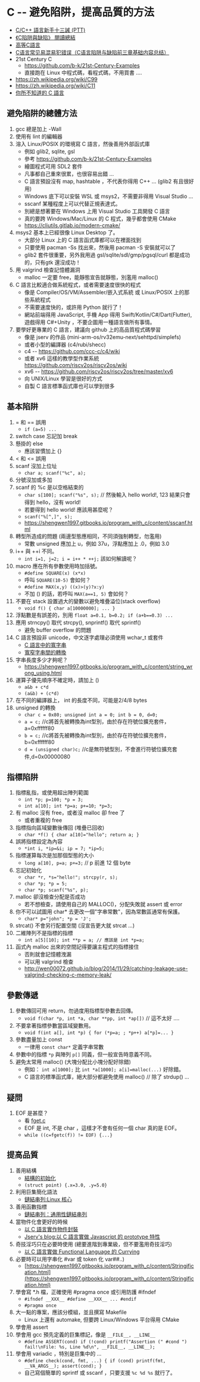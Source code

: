# C -- 避免陷阱，提高品質的方法

* [C/C++ 語言新手十三誡 (PTT)](https://www.ptt.cc/bbs/C_and_CPP/M.1465304337.A.9F2.html)
* [《C陷阱與缺陷》 閱讀總結](https://codertw.com/%E7%A8%8B%E5%BC%8F%E8%AA%9E%E8%A8%80/429214/)
* [高等C語言](https://shengwen1997.gitbooks.io/program_with_c/content/index.html)
* [C语言常见易混易犯错误（C语言陷阱与缺陷前三章基础内容总结）](https://zhuanlan.zhihu.com/p/168784500)
* 21st Century C
    * https://github.com/b-k/21st-Century-Examples
    * 直接跑在 Linux 中程式碼，看程式碼，不用買書 ....
* https://zh.wikipedia.org/wiki/C99
* https://zh.wikipedia.org/wiki/C11
* [你所不知道的 C 語言](https://hackmd.io/@aben20807/SkKmpWbYm/%2Fs%2Fryh81f-tm?type=book)

## 避免陷阱的總體方法

1. gcc 總是加上 -Wall
2. 使用有 lint 的編輯器
3. 溶入 Linux/POSIX 的環境寫 C 語言，然後善用外部函式庫
    * 例如 glib2, sqlite, gsl
    * 參考 https://github.com/b-k/21st-Century-Examples
    * 繪圖程式可用 SDL2 套件
    * 凡事都自己重來很累，也很容易出錯 ...
    * C 語言預設沒有 map, hashtable ，不代表你得用 C++ ... (glib2 有且很好用)
    * Windows 底下可以安裝 WSL 或 msys2，不需要非得用 Visual Studio ... 
    * sscanf 某種程度上可以代替正規表達式。
    * 別總是想著要在 Windows 上用 Visual Studio 工具開發 C 語言
    * 真的要跨 Windows/Mac/Linux 的 C 程式，幾乎都會使用 CMake
    * https://cliutils.gitlab.io/modern-cmake/
4. msys2 基本上已經很像 Linux Desktop 了。
    * 大部分 Linux 上的 C 語言函式庫都可以在裡面找到
    * 只要使用 pacman -Ss  找出來，然後用 pacman -S 安裝就可以了
    * glib2 套件很重要，另外我用過 gsl/sqlite/sdl/gmp/pgsql/curl 都是成功的，只有gtk 還沒成功！  
5. 用 valgrind 檢查記憶體漏洞
    * malloc 一定要 free，能靜態宣告就靜態，別濫用 malloc()
6. C 語言比較適合做系統程式，或者需要速度很快的程式
    * 像是 Compiler/OS/VM/Assembler/嵌入式系統 或 Linux/POSIX 上的那些系統程式
    * 不需要速度快的，或許用 Python 就行了！
    * 網站前端得用 JavaScript, 手機 App 得用 Swift/Kotlin/C#/Dart(Flutter), 遊戲得用 C#+Unity ，不要企圖用一種語言做所有事情。
7. 要學好更專業的 C 語言，建議向 github 上的高品質程式碼學習
    * 像是 jserv 的作品 (mini-arm-os/rv32emu-next/sehttpd/simplefs)
    * 或者小型的編譯器 (c4/rubi/shecc)
    * c4 -- https://github.com/ccc-c/c4/wiki
    * 或者 xv6 這樣的教學型作業系統 https://github.com/riscv2os/riscv2os/wiki
    * xv6 -- https://github.com/riscv2os/riscv2os/tree/master/xv6
    * 向 UNIX/Linux 學習是很好的方式
    * 自製 C 語言標準函式庫也可以學到很多

## 基本陷阱

1. = 和 == 誤用
    * `if (a=5) ...`
2. switch case 忘記加 break
3. 懸掛的 else
    * 應該習慣加上 {}
4. < 和 <= 誤用
5. scanf 沒加上位址
    * `char a; scanf("%c", a);`
6. 分號沒加或多加
7. scanf 的 %c 是以空格結束的
    * `char s[100]; scanf("%s", s);` // 然後輸入 hello world!, 123 結果只會得到 hello，沒有 world!
    * 若要得到 hello world! 應該用甚麼呢？
    * `scanf("%[^,]", s);`
    * https://shengwen1997.gitbooks.io/program_with_c/content/sscanf.html
8. 轉型所造成的問題 (兩邊型態應相同，不同須強制轉型，勿濫用)
    * 常數 unsigned 應加上 u，例如 37u，浮點應加上 .0，例如 3.0
9. i++ 與 ++i 不同。
    * `int i=1, j=2; i = i++ * ++j;` 該如何解讀呢？
10. macro 應在所有參數使用時加括號。
    * `#define SQUARE(x) (x*x)`
    * 呼叫 `SQUARE(10-5)` 會如何？
    * `#define MAX(x,y) ((x)>(y)?x:y)`
    * 不加 () 的話，若呼叫 `MAX(a==1, 5)` 會如何？
11. 不要在 stack 設置過大的變數以避免堆疊溢位(stack overflow)
    * `void f() { char a[10000000]; ... }`
12. 浮點數是有誤差的，別用 `float a=0.1, b=0.2; if (a+b==0.3) ... `
13. 應用 strncpy() 取代 strcpy(), snprintf() 取代 sprintf()
    * 避免 buffer overflow 的問題
14. C 語言預設非 unicode，中文逐字處理必須使用 wchar_t 或套件
    * [C 語言中的寬字串](https://shengwen1997.gitbooks.io/program_with_c/content/wide_string.html)
    * [寬窄字串間的轉換](https://shengwen1997.gitbooks.io/program_with_c/content/wide_narrow_transform.html)
15. 字串長度多少才夠呢？
    * https://shengwen1997.gitbooks.io/program_with_c/content/string_wrong_using.html
16. 運算子優先順序不確定時，請加上 ()
    * `a&b + c*d`
    * `(a&b) + (c*d)`
17. 在不同的編譯器上， int 的長度不同，可能是2/4/8 bytes
18. unsigned 的轉換
    * `char c = 0x80; unsigned int a = 0; int b = 0, d=0; `
    * `a = c;` //c將首先被轉換為int型別，由於存在符號位擴充套件，a=0xffffff80
    * `b = c;` //c將首先被轉換為int型別，由於存在符號位擴充套件，b=0xffffff80
    * `d = (unsigned char)c;` //c是無符號型別，不會進行符號位擴充套件,d=0x00000080

## 指標陷阱

1. 指標亂指，或使用超出陣列範圍
    * `int *p; p=100; *p = 3;`
    * `int a[10]; int *p=a; p+=10; *p=3;`
2. 有 malloc 沒有 free，或者沒 malloc 卻 free 了
    * 或者重複的 free 
3. 指標指向區域變數後傳回 (堆疊已回收)
    * `char *f() { char a[10]="hello"; return a; }`
4. 誤將指標設定為內容
    * `*int i, *ip=&i; ip = 7; *ip=5;`
5. 指標運算每次是加那個型態的大小
    * `long a[10], p=a; p+=3;` // p 前進 12 個 byte 
6. 忘記初始化
    * `char *r, *s="hello!"; strcpy(r, s);`
    * `char *p; *p = 5;`
    * `char *p; scanf("%s", p);`
7. malloc 卻沒檢查分配是否成功
    * 若不想檢查，請使用自己的 MALLOC()，分配失敗就 assert 或 error
8. 你不可以試圖用 char* 去更改一個"字串常數"，因為常數區通常有保護。
    * `char* p="john"; *p = 'J';`
9. strcat() 不會另行配置空間 (沒宣告更大就 strcat ...)
10. 二維陣列不是指標的指標
    * `int a[5][10]; int **p = a; // 應該是 int *p=a;`
11. 函式內 malloc 出來的空間記得要讓主程式的指標接住
    * 否則就會記憶體洩漏
    * 可以用 valgrind 檢查
    * http://wen00072.github.io/blog/2014/11/29/catching-leakage-use-valgrind-checking-c-memory-leak/

## 參數傳遞

1. 參數傳回可用 return，勿過度用指標型參數去回傳。
    * `void f(char *p, int *a, char **pp, int *ap[])` // 這不太好 ....
2. 不要拿著指標參數當區域變數用。
    * `void f(int a[], int *p) { for (*p=a; ; *p++) a[*p]=... }`
3. 參數盡量加上 const
    * 一律用 `const char*` 定義字串常數
4. 參數中的指標 `*p` 與陣列 `p[]` 同義，但一般宣告時意義不同。
5. 避免太常用 malloc() (大塊分配比小塊分配好除錯)
    * 例如： `int a[1000];` 比 `int *a[1000]; a[i]=malloc(...)` 好除錯。
    * C 語言的標準函式庫，絕大部分都避免使用 malloc() // 除了 strdup() ...

## 疑問

1. EOF 是甚麼？ 
    * 看 [fget.c](./std/fget.c)
    * EOF 是 int, 不是 char ，這樣才不會有任何一個 char 真的是 EOF。
    * `while ((c=fgetc(f)) != EOF) {...}`

## 提高品質

1. 善用結構
    * [結構的初始化](https://shengwen1997.gitbooks.io/program_with_c/content/struct_init.html)
    * `(struct point) {.x=3.0, .y=5.0}`
2. 利用巨集簡化語法
    * [鏈結串列:Linux 核心](https://shengwen1997.gitbooks.io/program_with_c/content/linking_list_external_object.html)
3. 善用函數指標
    * [鏈結串列：通用性鏈結串列](https://shengwen1997.gitbooks.io/program_with_c/content/linking_list_with_object.html)
4. 當物件化會更好的時候
    * [以 C 語言實作物件封裝](https://shengwen1997.gitbooks.io/program_with_c/content/encapsulation.html)
    * [Jserv's blog:以 C 語言實做 Javascript 的 prototype 特性](http://blog.linux.org.tw/~jserv/archives/002057.html)
5. 奇技淫巧只在必要時使用 (總要進階到專業級，但不要濫用奇技淫巧)
    * [以 C 語言實做 Functional Language 的 Currying](http://blog.linux.org.tw/~jserv/archives/002029.html)
6. 必要時可以用字串化 #var 或 token 化 var##..)
    * [https://shengwen1997.gitbooks.io/program_with_c/content/Stringification.html](https://shengwen1997.gitbooks.io/program_with_c/content/Stringification.html)
7. 學會寫 *.h 檔，正確使用 #pragma once 或引用防護 #ifndef
    * `#ifndef __XXX__ #define __XXX__ ... #endif`
    * `#pragma once`
8. 大一點的專案，應該分模組，並且撰寫 Makefile
    * Linux 上還有 automake, 但要跨 Linux/Windows 平台得用 CMake
9. 學會用 assert 
10. 學會用 gcc 預先定義的巨集標記，像是 `__FILE__, __LINE__`
    * `#define ASSERT(cond) if (!cond) printf("Assertion (" #cond ") fail!\nFile: %s, Line %d\n", __FILE__, __LINE__);`
11. 學會用 variadic ，特別是巨集中的 ...
    * `#define check(cond, fmt, ...) { if (cond) printf(fmt, __VA_ARGS__); assert(cond); }`
    * 自己寫個簡單的 sprintf 或 sscanf ，只要支援 `%c %d %s` 就行了。
